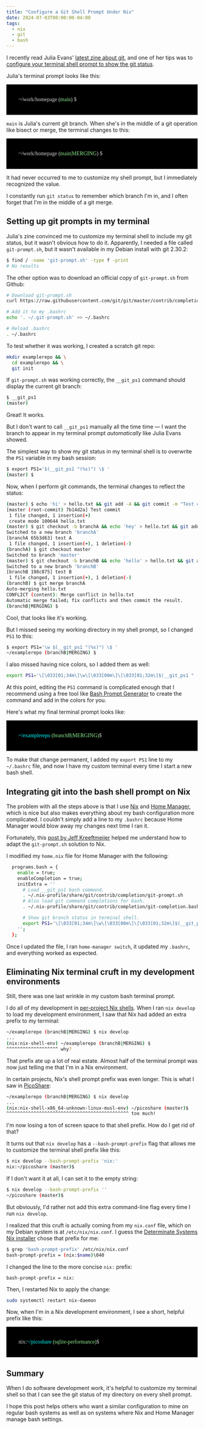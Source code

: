 ```yaml
---
title: "Configure a Git Shell Prompt Under Nix"
date: 2024-07-03T00:00:00-04:00
tags:
  - nix
  - git
  - bash
---
```


I recently read Julia Evans' [latest zine about git](https://wizardzines.com/zines/git/), and one of her tips was to [configure your terminal shell prompt to show the git status](https://wizardzines.com/comics/knowing-where-you-are-in-git/).

Julia's terminal prompt looks like this:

<style>
.terminal-example {
  background: black;
  color: lightgray;
  font-family: Consolas;
  padding: 2rem;
}
</style>

<div class="terminal-example">
~/work/homepage (<span style="color: lightgreen">main</span>) $
</div>

`main` is Julia's current git branch. When she's in the middle of a git operation like bisect or merge, the terminal changes to this:

<div class="terminal-example">
~/work/homepage (<span style="color: lightgreen">main|MERGING</span>) $
</div>

It had never occurred to me to customize my shell prompt, but I immediately recognized the value.

I constantly run `git status` to remember which branch I'm in, and I often forget that I'm in the middle of a git merge.

## Setting up git prompts in my terminal

Julia's zine convinced me to customize my terminal shell to include my git status, but it wasn't obvious how to do it. Apparently, I needed a file called `git-prompt.sh`, but it wasn't available in my Debian install with git 2.30.2:

```bash
$ find / -name 'git-prompt.sh' -type f -print
# No results
```

The other option was to download an official copy of `git-prompt.sh` from Github:

```bash
# Download git-prompt.sh
curl https://raw.githubusercontent.com/git/git/master/contrib/completion/git-prompt.sh > ~/.git-prompt.sh

# Add it to my .bashrc
echo '. ~/.git-prompt.sh' >> ~/.bashrc

# Reload .bashrc
. ~/.bashrc
```

To test whether it was working, I created a scratch git repo:

```bash
mkdir examplerepo && \
  cd examplerepo && \
  git init
```

If `git-prompt.sh` was working correctly, the `__git_ps1` command should display the current git branch:

```bash
$ __git_ps1
(master)
```

Great! It works.

But I don't want to call `__git_ps1` manually all the time time &mdash; I want the branch to appear in my terminal prompt _automatically_ like Julia Evans showed.

The simplest way to show my git status in my terminal shell is to overwrite the `PS1` variable in my bash session:

```bash
$ export PS1='$(__git_ps1 "(%s)") \$ '
(master) $
```

Now, when I perform git commands, the terminal changes to reflect the status:

```bash
(master) $ echo 'hi' > hello.txt && git add -A && git commit -m "Test commit"
[master (root-commit) 7b14d2a] Test commit
 1 file changed, 1 insertion(+)
 create mode 100644 hello.txt
(master) $ git checkout -b branchA && echo 'hey' > hello.txt && git add -A && git commit -m "test A"
Switched to a new branch 'branchA'
[branchA 65b3d63] test A
 1 file changed, 1 insertion(+), 1 deletion(-)
(branchA) $ git checkout master
Switched to branch 'master'
(master) $ git checkout -b branchB && echo 'hello' > hello.txt && git add -A && git commit -m "test B"
Switched to a new branch 'branchB'
[branchB 198c875] test B
 1 file changed, 1 insertion(+), 1 deletion(-)
(branchB) $ git merge branchA
Auto-merging hello.txt
CONFLICT (content): Merge conflict in hello.txt
Automatic merge failed; fix conflicts and then commit the result.
(branchB|MERGING) $
```

Cool, that looks like it's working.

But I missed seeing my working directory in my shell prompt, so I changed `PS1` to this:

```bash
$ export PS1='\w $(__git_ps1 "(%s)") \$ '
~/examplerepo (branchB|MERGING) $
```

I also missed having nice colors, so I added them as well:

```bash
export PS1='\[\033[01;34m\]\w\[\033[00m\]\[\033[01;32m\]$(__git_ps1 " (%s)")\[\033[00m\]\$ '
```

At this point, editing the `PS1` command is complicated enough that I recommend using a free tool like [Bash Prompt Generator](https://bash-prompt-generator.org/) to create the command and add in the colors for you.

Here's what my final terminal prompt looks like:

<div class="terminal-example">
<span style="color: cyan">~/examplerepo</span> <span style="color: lightgreen">(branchB|MERGING)</span>$
</div>

To make that change permanent, I added my `export PS1` line to my `~/.bashrc` file, and now I have my custom terminal every time I start a new bash shell.

## Integrating git into the bash shell prompt on Nix

The problem with all the steps above is that I use [Nix](https://nixos.org/) and [Home Manager](https://github.com/nix-community/home-manager), which is nice but also makes everything about my bash configuration more complicated. I couldn't simply add a line to my `.bashrc` because Home Manager would blow away my changes next time I ran it.

Fortunately, this [post by Jeff Kreeftmeijer](https://jeffkreeftmeijer.com/nix-home-manager-git-prompt/) helped me understand how to adapt the `git-prompt.sh` solution to Nix.

I modified my `home.nix` file for Home Manager with the following:

```bash
  programs.bash = {
    enable = true;
    enableCompletion = true;
    initExtra = ''
      # Load __git_ps1 bash command.
      . ~/.nix-profile/share/git/contrib/completion/git-prompt.sh
      # Also load git command completions for bash.
      . ~/.nix-profile/share/git/contrib/completion/git-completion.bash

      # Show git branch status in terminal shell.
      export PS1='\[\033[01;34m\]\w\[\033[00m\]\[\033[01;32m\]$(__git_ps1 " (%s)")\[\033[00m\]\$ '
    '';
  };
```

Once I updated the file, I ran `home-manager switch`, it updated my `.bashrc`, and everything worked as expected.

## Eliminating Nix terminal cruft in my development environments

Still, there was one last wrinkle in my custom bash terminal prompt.

I do all of my development in [per-project Nix shells](/notes/nix-dev-environment/). When I ran `nix develop` to load my development environment, I saw that Nix had added an extra prefix to my terminal:

```bash
~/examplerepo (branchB|MERGING) $ nix develop
...
(nix:nix-shell-env) ~/examplerepo (branchB|MERGING) $
^^^^^^^^^^^^^^^^^^^ why?
```

That prefix ate up a lot of real estate. Almost half of the terminal prompt was now just telling me that I'm in a Nix environment.

In certain projects, Nix's shell prompt prefix was even longer. This is what I saw in [PicoShare](https://github.com/mtlynch/picoshare):

```bash
~/examplerepo (branchB|MERGING) $ nix develop
...
(nix:nix-shell-x86_64-unknown-linux-musl-env) ~/picoshare (master)$
^^^^^^^^^^^^^^^^^^^^^^^^^^^^^^^^^^^^^^^^^^^^^ too much!
```

I'm now losing a ton of screen space to that shell prefix. How do I get rid of that?

It turns out that `nix develop` has a `--bash-prompt-prefix` flag that allows me to customize the terminal shell prefix like this:

```bash
$ nix develop --bash-prompt-prefix 'nix:'
nix:~/picoshare (master)$
```

If I don't want it at all, I can set it to the empty string:

```bash
$ nix develop --bash-prompt-prefix ''
~/picoshare (master)$
```

But obviously, I'd rather not add this extra command-line flag every time I run `nix develop`.

I realized that this cruft is actually coming from my `nix.conf` file, which on my Debian system is at `/etc/nix/nix.conf`. I guess the [Determinate Systems Nix installer](https://github.com/DeterminateSystems/nix-installer) chose that prefix for me:

```bash
$ grep 'bash-prompt-prefix' /etc/nix/nix.conf
bash-prompt-prefix = (nix:$name)\040
```

I changed the line to the more concise `nix:` prefix:

```text
bash-prompt-prefix = nix:
```

Then, I restarted Nix to apply the change:

```bash
sudo systemctl restart nix-daemon
```

Now, when I'm in a Nix development environment, I see a short, helpful prefix like this:

<div class="terminal-example">
nix:<span style="color: cyan">~/picoshare</span> <span style="color: lightgreen">(sqlite-performance)</span>$
</div>

## Summary

When I do software development work, it's helpful to customize my terminal shell so that I can see the git status of my directory on every shell prompt.

I hope this post helps others who want a similar configuration to mine on regular bash systems as well as on systems where Nix and Home Manager manage bash settings.
